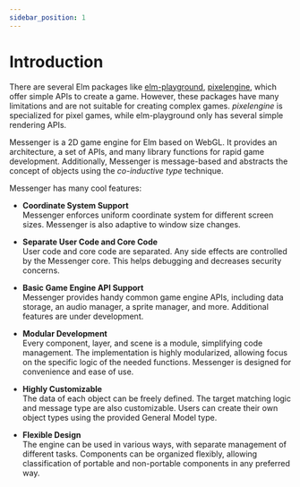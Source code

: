 ```yaml
---
sidebar_position: 1
---
```


# Introduction

There are several Elm packages like [elm-playground](https://package.elm-lang.org/packages/evancz/elm-playground/latest/), [pixelengine](https://github.com/Orasund/pixelengine), which offer simple APIs to create a game. However, these packages have many limitations and are not suitable for creating complex games. _pixelengine_ is specialized for pixel games, while elm-playground only has several simple rendering APIs.

Messenger is a 2D game engine for Elm based on WebGL. It provides an architecture, a set of APIs, and many library functions for rapid game development. Additionally, Messenger is message-based and abstracts the concept of objects using the _co-inductive type_ technique.

Messenger has many cool features:

- **Coordinate System Support**  
  Messenger enforces uniform coordinate system for different screen sizes. Messenger is also adaptive to window size changes.

- **Separate User Code and Core Code**  
  User code and core code are separated. Any side effects are controlled by the Messenger core. This helps debugging and decreases security concerns.

- **Basic Game Engine API Support**  
  Messenger provides handy common game engine APIs, including data storage, an audio manager, a sprite manager, and more. Additional features are under development.

- **Modular Development**  
  Every component, layer, and scene is a module, simplifying code management. The implementation is highly modularized, allowing focus on the specific logic of the needed functions. Messenger is designed for convenience and ease of use.

- **Highly Customizable**  
  The data of each object can be freely defined. The target matching logic and message type are also customizable. Users can create their own object types using the provided General Model type.

- **Flexible Design**  
  The engine can be used in various ways, with separate management of different tasks. Components can be organized flexibly, allowing classification of portable and non-portable components in any preferred way.
